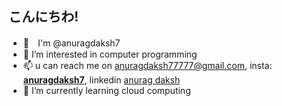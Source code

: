 ## こんにちわ!

- 👋　I'm @anuragdaksh7
- 👀 I’m interested in computer programming
- 📫 u can reach me on anuragdaksh77777@gmail.com, insta: [__anuragdaksh7__](https://www.instagram.com/__anuragdaksh7__/), linkedin [anurag daksh](https://www.linkedin.com/in/anurag-daksh-42b692228/)
- 🌱 I’m currently learning cloud computing
